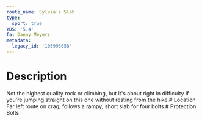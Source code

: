 ```yaml
---
route_name: Sylvia's Slab
type:
  sport: true
YDS: '5.4'
fa: Danny Meyers
metadata:
  legacy_id: '105993058'
---
```

# Description
Not the highest quality rock or climbing, but it's about right in difficulty if you're jumping straight on this one without resting from the hike.# Location
Far left route on crag; follows a rampy, short slab for four bolts.# Protection
Bolts.